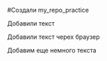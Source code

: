 #Создали my_repo_practice

Добавили текст 

Добавили текст черех браузер

Добавим еще немного текста
